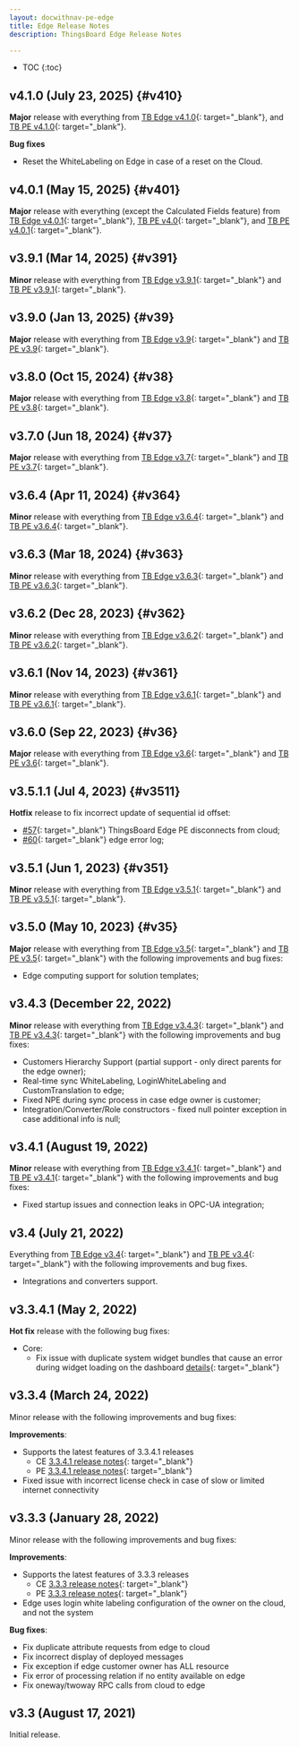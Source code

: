 ```yaml
---
layout: docwithnav-pe-edge
title: Edge Release Notes
description: ThingsBoard Edge Release Notes

---
```


* TOC
{:toc}

## v4.1.0 (July 23, 2025) {#v410}

**Major** release with everything from [TB Edge v4.1.0](/docs/edge/releases/#v41){: target="_blank"}, and [TB PE v4.1.0](/docs/pe/reference/releases/#v41){: target="_blank"}.

**Bug fixes**
* Reset the WhiteLabeling on Edge in case of a reset on the Cloud.

## v4.0.1 (May 15, 2025) {#v401}

**Major** release with everything (except the Calculated Fields feature) from [TB Edge v4.0.1](/docs/edge/releases/#v401){: target="_blank"}, [TB PE v4.0](/docs/pe/reference/releases/#v40){: target="_blank"}, and [TB PE v4.0.1](/docs/pe/reference/releases/#v401){: target="_blank"}.

## v3.9.1 (Mar 14, 2025) {#v391}

**Minor** release with everything from [TB Edge v3.9.1](/docs/edge/releases/#v391){: target="_blank"} and [TB PE v3.9.1](/docs/pe/reference/releases/#v391){: target="_blank"}.

## v3.9.0 (Jan 13, 2025) {#v39}

**Major** release with everything from [TB Edge v3.9](/docs/edge/releases/#v39){: target="_blank"} and [TB PE v3.9](/docs/pe/reference/releases/#v39){: target="_blank"}.

## v3.8.0 (Oct 15, 2024) {#v38}

**Major** release with everything from [TB Edge v3.8](/docs/edge/releases/#v38){: target="_blank"} and [TB PE v3.8](/docs/pe/reference/releases/#v38){: target="_blank"}.

## v3.7.0 (Jun 18, 2024) {#v37}

**Major** release with everything from [TB Edge v3.7](/docs/edge/releases/#v37){: target="_blank"} and [TB PE v3.7](/docs/pe/reference/releases/#v37){: target="_blank"}.

## v3.6.4 (Apr 11, 2024) {#v364}

**Minor** release with everything from [TB Edge v3.6.4](/docs/edge/releases/#v364){: target="_blank"} and [TB PE v3.6.4](/docs/pe/reference/releases/#v364){: target="_blank"}.
  
## v3.6.3 (Mar 18, 2024) {#v363}

**Minor** release with everything from [TB Edge v3.6.3](/docs/edge/releases/#v363){: target="_blank"} and [TB PE v3.6.3](/docs/pe/reference/releases/#v363){: target="_blank"}.

## v3.6.2 (Dec 28, 2023) {#v362}

**Minor** release with everything from [TB Edge v3.6.2](/docs/edge/releases/#v362){: target="_blank"} and [TB PE v3.6.2](/docs/pe/reference/releases/#v362){: target="_blank"}.

## v3.6.1 (Nov 14, 2023) {#v361}

**Minor** release with everything from [TB Edge v3.6.1](/docs/edge/releases/#v361){: target="_blank"} and [TB PE v3.6.1](/docs/pe/reference/releases/#v361){: target="_blank"}.

## v3.6.0 (Sep 22, 2023) {#v36}

**Major** release with everything from [TB Edge v3.6](/docs/edge/releases/#v36){: target="_blank"} and [TB PE v3.6](/docs/pe/reference/releases/#v36){: target="_blank"}.

## v3.5.1.1 (Jul 4, 2023) {#v3511}

**Hotfix** release to fix incorrect update of sequential id offset:

* [#57](https://github.com/thingsboard/thingsboard-edge/issues/57){: target="_blank"} ThingsBoard Edge PE disconnects from cloud;
* [#60](https://github.com/thingsboard/thingsboard-edge/issues/60){: target="_blank"} edge error log;

## v3.5.1 (Jun 1, 2023) {#v351}

**Minor** release with everything from [TB Edge v3.5.1](/docs/edge/releases/#v351){: target="_blank"} and [TB PE v3.5.1](/docs/pe/reference/releases/#v351){: target="_blank"}.

## v3.5.0 (May 10, 2023) {#v35}

**Major** release with everything from [TB Edge v3.5](/docs/edge/releases/#v35){: target="_blank"} and [TB PE v3.5](/docs/pe/reference/releases/#v35){: target="_blank"} with the following improvements and bug fixes:

* Edge computing support for solution templates;

## v3.4.3 (December 22, 2022)

**Minor** release with everything from [TB Edge v3.4.3](/docs/edge/releases/#v343-december-22-2022){: target="_blank"} and [TB PE v3.4.3](/docs/pe/reference/releases/#v343-december-21-2022){: target="_blank"} with the following improvements and bug fixes:

* Customers Hierarchy Support (partial support - only direct parents for the edge owner);
* Real-time sync WhiteLabeling, LoginWhiteLabeling and CustomTranslation to edge;
* Fixed NPE during sync process in case edge owner is customer;
* Integration/Converter/Role constructors - fixed null pointer exception in case additional info is null;

## v3.4.1 (August 19, 2022)

**Minor** release with everything from [TB Edge v3.4.1](/docs/edge/releases/#v341-august-19-2022){: target="_blank"} and [TB PE v3.4.1](/docs/pe/reference/releases/#v341-august-18-2022){: target="_blank"} with the following improvements and bug fixes:

* Fixed startup issues and connection leaks in OPC-UA integration;

## v3.4 (July 21, 2022)

Everything from [TB Edge v3.4](/docs/edge/releases/#v34-july-21-2022){: target="_blank"} and [TB PE v3.4](/docs/pe/reference/releases/#v34-july-19-2022){: target="_blank"} with the following improvements and bug fixes.

* Integrations and converters support.

## v3.3.4.1 (May 2, 2022)

**Hot fix** release with the following bug fixes:
* Core:
    * Fix issue with duplicate system widget bundles that cause an error during widget loading on the dashboard [details](https://github.com/thingsboard/thingsboard-edge/issues/5){: target="_blank"}

## v3.3.4 (March 24, 2022)

Minor release with the following improvements and bug fixes:

**Improvements**:
* Supports the latest features of 3.3.4.1 releases
   * CE [3.3.4.1 release notes](https://thingsboard.io/docs/reference/releases/#v3341-march-22-2022){: target="_blank"}
   * PE [3.3.4.1 release notes](https://thingsboard.io/docs/pe/reference/releases/#v3341-march-18-2022){: target="_blank"}
* Fixed issue with incorrect license check in case of slow or limited internet connectivity

## v3.3.3 (January 28, 2022)

Minor release with the following improvements and bug fixes:

**Improvements**:
 * Supports the latest features of 3.3.3 releases
   * CE [3.3.3 release notes](https://thingsboard.io/docs/reference/releases/#v333-january-27-2022){: target="_blank"}
   * PE [3.3.3 release notes](https://thingsboard.io/docs/pe/reference/releases/#v333-january-27-2022){: target="_blank"}
 * Edge uses login white labeling configuration of the owner on the cloud, and not the system

**Bug fixes**:
 * Fix duplicate attribute requests from edge to cloud
 * Fix incorrect display of deployed messages
 * Fix exception if edge customer owner has ALL resource
 * Fix error of processing relation if no entity available on edge
 * Fix oneway/twoway RPC calls from cloud to edge

## v3.3 (August 17, 2021)

Initial release.